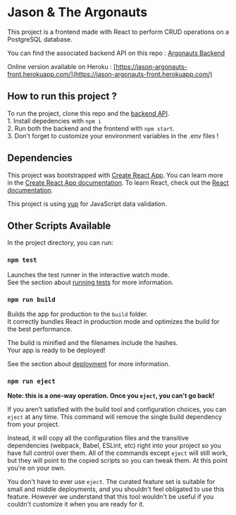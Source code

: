 # Jason & The Argonauts

This project is a frontend made with React to perform CRUD operations on a PostgreSQL database.

You can find the associated backend API on this repo :  [Argonauts Backend](https://github.com/kimlesieur/argonauts-backend)

Online version available on Heroku : [https://jason-argonauts-front.herokuapp.com/](https://jason-argonauts-front.herokuapp.com/)

## How to run this project ? 

To run the project, clone this repo and the [backend API](https://github.com/kimlesieur/argonauts-backend).  
    1. Install depedencies with `npm i`  
    2. Run both the backend and the frontend with `npm start`.  
    3. Don't forget to customize your environment variables in the .env files !  
    
## Dependencies

This project was bootstrapped with [Create React App](https://github.com/facebook/create-react-app).
You can learn more in the [Create React App documentation](https://facebook.github.io/create-react-app/docs/getting-started).
To learn React, check out the [React documentation](https://reactjs.org/).

This project is using [yup](https://www.npmjs.com/package/yup) for JavaScript data validation.

## Other Scripts Available

In the project directory, you can run:

### `npm test`

Launches the test runner in the interactive watch mode.\
See the section about [running tests](https://facebook.github.io/create-react-app/docs/running-tests) for more information.

### `npm run build`

Builds the app for production to the `build` folder.\
It correctly bundles React in production mode and optimizes the build for the best performance.

The build is minified and the filenames include the hashes.\
Your app is ready to be deployed!

See the section about [deployment](https://facebook.github.io/create-react-app/docs/deployment) for more information.

### `npm run eject`

**Note: this is a one-way operation. Once you `eject`, you can't go back!**

If you aren't satisfied with the build tool and configuration choices, you can `eject` at any time. This command will remove the single build dependency from your project.

Instead, it will copy all the configuration files and the transitive dependencies (webpack, Babel, ESLint, etc) right into your project so you have full control over them. All of the commands except `eject` will still work, but they will point to the copied scripts so you can tweak them. At this point you're on your own.

You don't have to ever use `eject`. The curated feature set is suitable for small and middle deployments, and you shouldn't feel obligated to use this feature. However we understand that this tool wouldn't be useful if you couldn't customize it when you are ready for it.